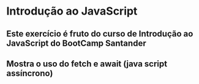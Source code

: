 # Introdução ao JavaScript
## Este exercício é fruto do curso de Introdução ao JavaScript do BootCamp Santander
## Mostra o uso do fetch e await (java script assíncrono)
